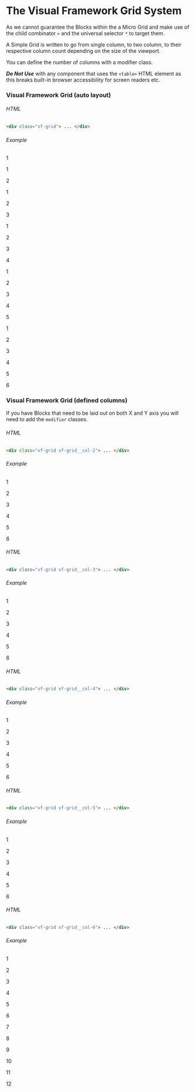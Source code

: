 # The Visual Framework Grid System

<style>
.pattern-library-notes .vf-grid > * {
  background-color: rgb(141, 191, 226)
}
</style>


As we cannot guarantee the Blocks within the a Micro Grid and make use of the child combinator `>` and the universal selector `*` to target them.

A Simple Grid is written to go from single column, to two column, to their respective column count depending on the size of the viewport.

You can define the number of columns with a modifier class.

***Do Not Use*** with any component that uses the `<table>` HTML element as this breaks built-in browser accessibility for screen readers etc.


### Visual Framework Grid (auto layout)


###### HTML
```html
<div class="vf-grid"> ... </div>
```

###### Example

  <div class="vf-grid">
    <p>1</p>
  </div>


  <div class="vf-grid">
    <p>1</p>
    <p>2</p>
  </div>


  <div class="vf-grid">
    <p>1</p>
    <p>2</p>
    <p>3</p>
  </div>


  <div class="vf-grid">
    <p>1</p>
    <p>2</p>
    <p>3</p>
    <p>4</p>
  </div>


  <div class="vf-grid">
    <p>1</p>
    <p>2</p>
    <p>3</p>
    <p>4</p>
    <p>5</p>
  </div>


  <div class="vf-grid">
    <p>1</p>
    <p>2</p>
    <p>3</p>
    <p>4</p>
    <p>5</p>
    <p>6</p>
  </div>


### Visual Framework Grid (defined columns)

If you have Blocks that need to be laid out on both X and Y axis you will need to add the `modifier` classes.

###### HTML
```html
<div class="vf-grid vf-grid__col-2"> ... </div>
```
###### Example

  <div class="vf-grid vf-grid__col-2">
    <p>1</p>
    <p>2</p>
    <p>3</p>
    <p>4</p>
    <p>5</p>
    <p>6</p>
  </div>



###### HTML
```html
<div class="vf-grid vf-grid__col-3"> ... </div>
```
###### Example

  <div class="vf-grid vf-grid__col-3">
    <p>1</p>
    <p>2</p>
    <p>3</p>
    <p>4</p>
    <p>5</p>
    <p>6</p>
  </div>


###### HTML
```html
<div class="vf-grid vf-grid__col-4"> ... </div>
```
###### Example

  <div class="vf-grid vf-grid__col-4">
    <p>1</p>
    <p>2</p>
    <p>3</p>
    <p>4</p>
    <p>5</p>
    <p>6</p>
  </div>


###### HTML
```html
<div class="vf-grid vf-grid__col-5"> ... </div>
```
###### Example

  <div class="vf-grid vf-grid__col-5">
    <p>1</p>
    <p>2</p>
    <p>3</p>
    <p>4</p>
    <p>5</p>
    <p>6</p>
  </div>


###### HTML
```html
<div class="vf-grid vf-grid__col-6"> ... </div>
```
###### Example

  <div class="vf-grid vf-grid__col-6">
    <p>1</p>
    <p>2</p>
    <p>3</p>
    <p>4</p>
    <p>5</p>
    <p>6</p>
    <p>7</p>
    <p>8</p>
    <p>9</p>
    <p>10</p>
    <p>11</p>
    <p>12</p>
  </div>
